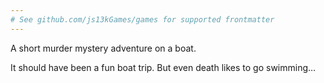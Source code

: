 ```yaml
---
# See github.com/js13kGames/games for supported frontmatter
---
```

A short murder mystery adventure on a boat.

It should have been a fun boat trip. But even death likes to go swimming…